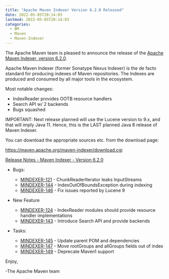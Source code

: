 ```yaml
---
title: "Apache Maven Indexer Version 6.2.0 Released"
date: 2022-05-05T20:14:03
lastmod: 2022-05-05T20:14:03
categories:
  - BM
  - Maven
  - Maven-Indexer
---
```

The Apache Maven team is pleased to announce the release of the 
[Apache Maven Indexer, version 6.2.0](https://maven.apache.org/maven-indexer/).

Apache Maven Indexer (former Sonatype Nexus Indexer) is the de facto standard for producing indexes
of Maven repositories. The Indexes are produced and consumed by all major tools in the ecosystem.

Most notable changes:

 * IndexReader provides OOTB resource handlers
 * Search API w/ 2 backends
 * Bugs squashed

IMPORTANT: Next release planned will use the Lucene version to 9.x, and
that will imply Java 11. Hence, this is the LAST planned Java 8 release of
Maven Indexer.


You can download the appropriate sources etc. from the download page:

https://maven.apache.org/maven-indexer/download.cgi


<!-- more -->

[Release Notes - Maven Indexer - Version 6.2.0](https://issues.apache.org/jira/secure/ReleaseNote.jspa?projectId=12317523&version=12351653)

* Bugs:
 
  * [MINDEXER-121](https://issues.apache.org/jira/browse/MINDEXER-121) - ChunkReaderIterator leaks InputStreams
  * [MINDEXER-144](https://issues.apache.org/jira/browse/MINDEXER-144) - IndexOutOfBoundsException during indexing
  * [MINDEXER-146](https://issues.apache.org/jira/browse/MINDEXER-146) - Fix issues reported by Lucene 9

* New Feature
 
  * [MINDEXER-124](https://issues.apache.org/jira/browse/MINDEXER-124) - IndexReader modules should provide resource handler implementations
  * [MINDEXER-143](https://issues.apache.org/jira/browse/MINDEXER-143) - Introduce Search API and provide backends

* Tasks:
 
  * [MINDEXER-145](https://issues.apache.org/jira/browse/MINDEXER-145) - Update parent POM and dependencies
  * [MINDEXER-147](https://issues.apache.org/jira/browse/MINDEXER-147) - Move rootGroups and allGroups fields out of index
  * [MINDEXER-149](https://issues.apache.org/jira/browse/MINDEXER-149) - Deprecate Maven1 support


Enjoy,

-The Apache Maven team
